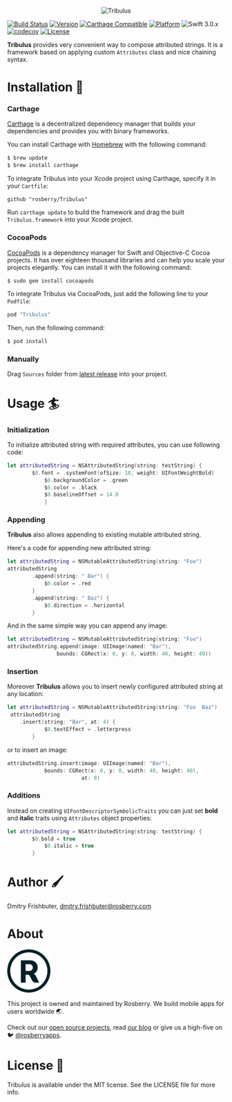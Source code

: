 <p align="center">
  <img src="img/tribulus_logo.png" alt="Tribulus"/>
</p>

[![Build Status](https://travis-ci.org/rosberry/Tribulus.svg?branch=master)](https://travis-ci.org/rosberry/Tribulus)
[![Version](https://img.shields.io/cocoapods/v/Tribulus.svg?style=flat)](http://cocoadocs.org/docsets/Tribulus)
[![Carthage Compatible](https://img.shields.io/badge/Carthage-compatible-4BC51D.svg?style=flat)](https://github.com/Carthage/Carthage)
[![Platform](https://img.shields.io/cocoapods/p/Tribulus.svg?style=flat)](http://cocoadocs.org/docsets/Tribulus)
![Swift 3.0.x](https://img.shields.io/badge/Swift-3.0.x-orange.svg)
[![codecov](https://codecov.io/gh/DmitryFrishbuter/Tribulus/branch/master/graph/badge.svg)](https://codecov.io/gh/DmitryFrishbuter/Tribulus)
[![License](https://img.shields.io/cocoapods/l/Tribulus.svg?style=flat)](http://cocoadocs.org/docsets/Tribulus)

**Tribulus** provides very convenient way to compose attributed strings.
It is a framework based on applying custom `Attributes` class and nice chaining syntax.

# Installation 🏁

### Carthage

[Carthage](https://github.com/Carthage/Carthage) is a decentralized dependency manager that builds your dependencies and provides you with binary frameworks.

You can install Carthage with [Homebrew](http://brew.sh/) with the following command:

```bash
$ brew update
$ brew install carthage
```
To integrate Tribulus into your Xcode project using Carthage, specify it in your `Cartfile`:

```ogdl
github "rosberry/Tribulus"
```

Run `carthage update` to build the framework and drag the built `Tribulus.framework` into your Xcode project.

### CocoaPods

[CocoaPods](http://cocoapods.org) is a dependency manager for Swift and Objective-C Cocoa projects. It has over eighteen thousand libraries and can help you scale your projects elegantly. You can install it with the following command:

```bash
$ sudo gem install cocoapods
```

To integrate Tribulus via CocoaPods, just add the following line to your `Podfile`:

```ruby
pod "Tribulus"
```

Then, run the following command:

```bash
$ pod install
```

### Manually

Drag `Sources` folder from [latest release](https://github.com/rosberry/Tribulus/releases) into your project.

# Usage 🏄‍

### Initialization

To initialize attributed string with required attributes, you can use following code:

```swift
let attributedString = NSAttributedString(string: testString) {
		$0.font = .systemFont(ofSize: 10, weight: UIFontWeightBold)
        	$0.backgroundColor = .green
        	$0.color = .black
        	$0.baselineOffset = 14.0
    	    }
```

### Appending

**Tribulus** also allows appending to existing mutable attributed string.

Here's a code for appending new attributed string:

```swift
let attributedString = NSMutableAttributedString(string: "Foo")
attributedString
    	.append(string: " Bar") {
            $0.color = .red
        }
        .append(string: " Baz") {
            $0.direction = .horizontal
        }
```

And in the same simple way you can append any image:

```swift
let attributedString = NSMutableAttributedString(string: "Foo")
attributedString.append(image: UIImage(named: "Bar"), 
    			bounds: CGRect(x: 0, y: 0, width: 40, height: 40))
```
### Insertion

Moreover **Tribulus** allows you to insert newly configured attributed string at any location:

```swift
let attributedString = NSMutableAttributedString(string: "Foo  Baz")
 attributedString
	.insert(string: "Bar", at: 4) {
            $0.textEffect = .letterpress
        }
```

or to insert an image:

```swift
attributedString.insert(image: UIImage(named: "Bar"), 
			bounds: CGRect(x: 0, y: 0, width: 40, height: 40), 
                        at: 0)
```

### Additions

Instead on creating `UIFontDescriptorSymbolicTraits` you can just set **bold** and **italic** traits using `Attributes` object properties:

```swift
let attributedString = NSAttributedString(string: testString) {
		$0.bold = true
    		$0.italic = true
	    }
```

# Author 🖌

Dmitry Frishbuter, dmitry.frishbuter@rosberry.com

# About

<img src="https://github.com/rosberry/Foundation/blob/master/Assets/logo.png?raw=true" width="100" />

This project is owned and maintained by Rosberry. We build mobile apps for users worldwide 🌏.

Check out our [open source projects](https://github.com/rosberry), read [our blog](https://medium.com/@Rosberry) or give us a high-five on 🐦 [@rosberryapps](http://twitter.com/RosberryApps).

# License 📃

Tribulus is available under the MIT license. See the LICENSE file for more info.
